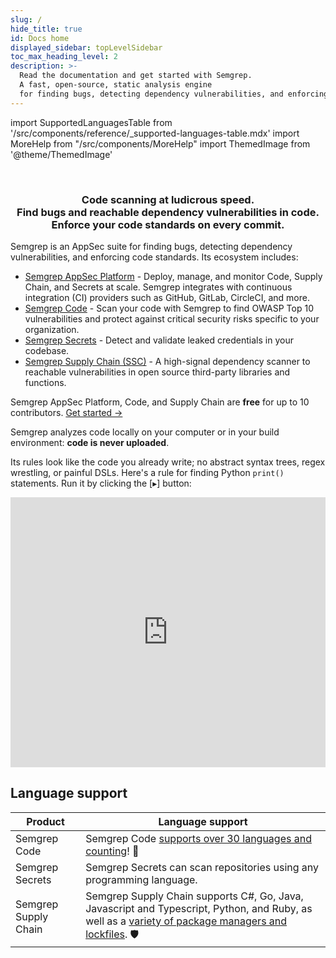 ```yaml
---
slug: /
hide_title: true
id: Docs home
displayed_sidebar: topLevelSidebar
toc_max_heading_level: 2
description: >-
  Read the documentation and get started with Semgrep.
  A fast, open-source, static analysis engine
  for finding bugs, detecting dependency vulnerabilities, and enforcing code standards at editor, commit, and CI time.
---
```


import SupportedLanguagesTable from '/src/components/reference/_supported-languages-table.mdx'
import MoreHelp from "/src/components/MoreHelp"
import ThemedImage from '@theme/ThemedImage'

<!---
Substitute the "dark:" logo path in case a new dark logo is made.
The code is kept here for easy maintenance.
-->

<br />
<p align="center">
  <a href="https://semgrep.dev">
    <ThemedImage
      alt="Semgrep themed logo"
      height="105px"
      sources={{
        light: ('img/semgrep.svg'),
        dark: ('img/semgrep.svg'),
      }} />
  </a>
</p>
<h3 align="center">Code scanning at ludicrous speed.<br />Find bugs and reachable dependency vulnerabilities in code.<br />Enforce your code standards on every commit.</h3>

Semgrep is an AppSec suite for finding bugs, detecting dependency vulnerabilities, and enforcing code standards. <!-- [Get started →](/getting-started/quickstart) --> Its ecosystem includes:

<!-- The Semgrep ecosystem includes the following products:-->

- [Semgrep AppSec Platform](https://semgrep.dev/login) - Deploy, manage, and monitor Code, Supply Chain, and Secrets at scale. Semgrep integrates with continuous integration (CI) providers such as GitHub, GitLab, CircleCI, and more.
- [Semgrep Code](https://semgrep.dev/products/semgrep-code) - Scan your code with Semgrep to find OWASP Top 10 vulnerabilities and protect against critical security risks specific to your organization.
- [Semgrep Secrets](https://semgrep.dev/products/semgrep-secrets) - Detect and validate leaked credentials in your codebase.
- [Semgrep Supply Chain (SSC)](https://semgrep.dev/products/semgrep-supply-chain) - A high-signal dependency scanner to reachable vulnerabilities in open source third-party libraries and functions.

Semgrep AppSec Platform, Code, and Supply Chain are **free** for up to 10 contributors. [Get started →](/getting-started/quickstart)

Semgrep analyzes code locally on your computer or in your build environment: **code is never uploaded**.

Its rules look like the code you already write; no abstract syntax trees, regex wrestling, or painful DSLs. Here's a rule for finding Python `print()` statements. Run it by clicking the [▸] button:

<iframe title="Semgrep example no prints" src="https://semgrep.dev/embed/editor?snippet=KPzL" width="100%" height="432px" frameBorder="0"></iframe>
<br />

<!-- 
Support and be supported by the Semgrep community through:

* [Semgrep Playground](https://semgrep.dev/editor) - An online interactive tool for writing and sharing rules.
* [Semgrep Registry](https://semgrep.dev/explore) - 2,000+ community-driven rules covering security, correctness, and dependency vulnerabilities.

Semgrep is developed and commercially supported by [Semgrep, Inc](https://semgrep.dev) a software security company.

<p align="center">
  <a href="/docs/getting-started/quickstart">Get started →</a>
</p>
-->

<h2>Language support</h2>

| Product | Language support |
| - | - |
| Semgrep Code | Semgrep Code [supports over 30 languages and counting](/supported-languages#semgrep-code)! 🚀 |
| Semgrep Secrets | Semgrep Secrets can scan repositories using any programming language. |
| Semgrep Supply Chain | Semgrep Supply Chain supports C#, Go, Java, Javascript and Typescript, Python, and Ruby, as well as a [variety of package managers and lockfiles](/supported-languages#semgrep-supply-chain). 🛡️ |

<!--
<h2>Environments</h2>

The following table lists environments in which you can run various Semgrep products.

| Product              | Local CLI | Remote CI |
| -------------------- | --------- | --------- |
| Semgrep OSS Engine  |  ✅  [Run locally with Semgrep Engine](/getting-started/quickstart)  |   ✅  Can send findings to [Semgrep AppSec Platform](/deployment/core-deployment) or run [stand-alone CI jobs](/deployment/oss-deployment) |
| Semgrep Code         |  ✅  Log in to access [Pro Engine](semgrep-code/semgrep-pro-engine-intro) and [Pro rules](semgrep-code/pro-rules) (Team and Enterprise tier) |   ✅  Best used with [Semgrep AppSec Platform](getting-started/quickstart) |
| Semgrep Supply Chain |  ✅  Log in to access [Supply Chain](/semgrep-supply-chain/overview) rules (Team and Enterprise tier)  |   ✅  Best used with [Semgrep AppSec Platform](/getting-started/quickstart) |

:::info
Semgrep AppSec Platform is a hosted web application (SaaS) and as such is excluded from the table.
:::
-->

<!--
## History

Semgrep is an evolution of [pfff](https://github.com/semgrep/pfff/), which began at [Facebook](https://github.com/facebookarchive/pfff) in 2009, which itself was an evolution of the Linux refactoring tool [Coccinelle](https://en.wikipedia.org/wiki/Coccinelle_(software)). [Semgrep, Inc](https://semgrep.dev/about) revitalized the project after its original author, [Yoann Padioleau](https://github.com/aryx), joined the company. [Read more in the blog post "Semgrep: A static analysis journey"](https://semgrep.dev/blog/2021/semgrep-a-static-analysis-journey/)

## Semgrep development philosophy

See the [Semgrep OSS Engine Philosophy](contributing/semgrep-philosophy/) for details about why Semgrep is free, our goals for development, and the designed capabilities and limits of the static analysis engine.
-->